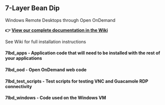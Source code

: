 ## 7-Layer Bean Dip 
Windows Remote Desktops through Open OnDemand

**👉 [View our complete documentation in the Wiki](https://github.com/BYUHPC/7lbd/wiki)**

See Wiki for full installation instructions
#### 7lbd_apps - Application code that will need to be installed with the rest of your applications
#### 7lbd_ood - Open OnDemand web code
#### 7lbd_test_scripts - Test scripts for testing VNC and Guacamole RDP connectivity
#### 7lbd_windows - Code used on the Windows VM
